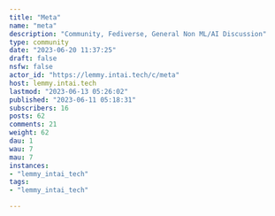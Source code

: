 ```yaml
---
title: "Meta" 
name: "meta"
description: "Community, Fediverse, General Non ML/AI Discussion"
type: community
date: "2023-06-20 11:37:25"
draft: false
nsfw: false
actor_id: "https://lemmy.intai.tech/c/meta"
host: lemmy.intai.tech
lastmod: "2023-06-13 05:26:02"
published: "2023-06-11 05:18:31"
subscribers: 16
posts: 62
comments: 21
weight: 62
dau: 1
wau: 7
mau: 7
instances:
- "lemmy_intai_tech"
tags: 
- "lemmy_intai_tech"

---
```

